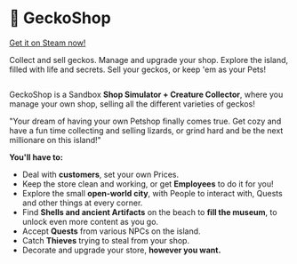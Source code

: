 # 🐍 GeckoShop

[Get it on Steam now!](https://store.steampowered.com/app/3392420/GeckoShop/)

Collect and sell geckos. Manage and upgrade your shop. Explore the island, filled with life and secrets. Sell your geckos, or keep 'em as your Pets!

<figure><img src="https://shared.fastly.steamstatic.com/store_item_assets/steam/apps/3392420/header.jpg?t=1756109409" alt=""><figcaption></figcaption></figure>

GeckoShop is a Sandbox **Shop Simulator + Creature Collector**, where you manage your own shop, selling all the different varieties of geckos!

"Your dream of having your own Petshop finally comes true. Get cozy and have a fun time collecting and selling lizards, or grind hard and be the next millionare on this island!"

**You'll have to:**

* Deal with **customers**, set your own Prices.
* Keep the store clean and working, or get **Employees** to do it for you!
* Explore the small **open-world city**, with People to interact with, Quests and other things at every corner.
* Find **Shells and ancient Artifacts** on the beach to **fill the museum**, to unlock even more content as you go.
* Accept **Quests** from various NPCs on the island.
* Catch **Thieves** trying to steal from your shop.
* Decorate and upgrade your store, **however you want.**&#x20;
